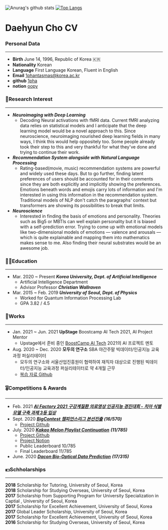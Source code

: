 ![Anurag's github stats](https://github-readme-stats.vercel.app/api?username=1pha&show_icons=true&theme=radical)
[![Top Langs](https://github-readme-stats.vercel.app/api/top-langs/?username=1pha&layout=compact)](https://github.com/anuraghazra/github-readme-stats)
# Daehyun Cho CV

### Personal Data
---
- **Birth** June 14, 1996, Republic of Korea 🇰🇷
- **Nationality** Korean
- **Language** First Language Korean, Fluent in English
- **Email** 1phantasmas@korea.ac.kr
- **github** [1pha](https://github.com/1pha)
- **notion** [oopy](https://1pha.oopy.io/)

### 🔬Research Interest
---
- ***Neuroimaging with Deep Learning***
    - Decoding Neural activations with fMRI data. Current fMRI analyzing data relies on statistical models and I anticipate that the deep learning model would be a novel approach to this. Since neuroscience, neuroimaging nourished deep learning fields in many ways, I think this would help oppositely too. Some people already took their step to this and very thankful for what they've done and trying to continue their work.
- ***Recommendation System alongside with Natural Language Processing***
    - Rating-based(movie, music) recommendation systems are powerful and widely used these days. But to go further, finding latent preferences of users should be accounted for in their comments since they are both explicitly and implicitly showing the preferences. Emotions beneath words and emojis carry lots of information and I'm interested in using this information in the recommendation system. Traditional models of NLP don't catch the paragraphs' context but transformers are showing its possibilities to break that limits.
- ***Neuroscience***
    - Interested in finding the basis of emotions and personality. Theories such as Big5 or MBTIs can well explain personality but it is biased with a self-prediction error. Trying to come up with emotional models like two-dimensional models of emotions — valence and arousals — which is quite explainable and mapping them into mathematics makes sense to me. Also finding their neural substrates would be an awesome job.

### 👩‍🎓Education
---
- Mar. 2020 ~ Present ***Korea University, Dept. of Artificial Intelligence***
    - Artificial Intelligence Department
    - Advisor Professor ***Christian Wallraven***
- Mar. 2015 ~ Feb. 2019  ***University of Seoul, Dept. of Physics***
    - Worked for Quantum Information Processing Lab
    - GPA 3.82 / 4.5

### 📎Works
---
- Jan. 2021 ~ Jun. 2021 **UpStage** Boostcamp AI Tech 2021, AI Project Mentor
    - Upstage에서 준비 중인 [BoostCamp AI Tech](https://boostcamp.connect.or.kr/) 2021의 AI 프로젝트 멘토
- Aug. 2020 ~ Dec. 2020 **모두의 연구소** SBA 야간주말 빅데이터/인공지능 교육과정 퍼실리테이터
    - 모두의 연구소와 서울산업진흥원이 협력하여 재직자 대상으로 진행된 빅데이터/인공지능 교육과정 퍼실리테이터로 약 4개월 근무
    - [복습 자료 Github](https://github.com/1pha/Modulabs-Daehyun)


### 🎖️Competitions & Awards
---
- Feb. 2021 ***[AI Factory 2021 구강계질환 의료영상 인공지능 경진대회 - 치아 식별 모델 구축 과제 3등 입상](http://mnc.aifactory.space/task/search.do)***
- Sept. 2020 **[*BigContest 챔피언스리그 본선진출*](https://www.bigcontest.or.kr/)** ***(16/570)***
    - [Project Github](https://github.com/KUAI-Bigcontest/team_kuai)
- July. 2020 ***[Kakao Melon Playlist Continuation](https://arena.kakao.com/c/7)*** ***(11/785)***
    - [Project Github](https://github.com/Arena-UOS/dddd)
    - [Project Notion](https://www.notion.so/Team-dddd-ab0ca582b705420b983ad3a06c6d7e11)
    - Public Leaderboard 10/785
    - Final Leaderboard 11/785
- June. 2020 ***[Dacon Bio-Optical Data Prediction](https://dacon.io/competitions/official/235608/overview/)*** ***(17/315)***

### 💵Schholarships
---
**2018** Scholarship for Tutoring, University of Seoul, Korea   
**2018** Scholarship for Studying Overseas, University of Seoul, Korea   
**2017** Scholarship from Supporting Program for University Specialization in Captial , University of Seoul, Korea   
**2017** Scholarship for Excellent Achievement, University of Seoul, Korea   
**2017** Global Leader Scholarship, University of Seoul, Korea   
**2017** Scholarship for Excellent Achievement, University of Seoul, Korea   
**2016** Scholarship for Studying Overseas, University of Seoul, Korea   

